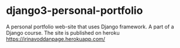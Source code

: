 # django3-personal-portfolio
A personal portfolio web-site that uses Django framework. 
A part of a Django course.
The site is published on heroku https://irinavoddanpage.herokuapp.com/ 
